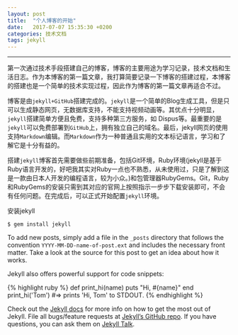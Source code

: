 ```yaml
---
layout: post
title:  "个人博客的开始"
date:   2017-07-07 15:35:30 +0200
categories: 技术文档
tags: jekyll
---
```

---
第一次通过技术手段搭建自己的博客，博客的主要用途为学习记录，技术文档和生活日志。作为本博客的第一篇文章，我打算简要记录一下博客的搭建过程，本博客的搭建也是一个简单的技术实现过程，因此作为博客的第一篇文章再适合不过。    

博客是由`jekyll+GitHub`搭建完成的。`jekyll`是一个简单的Blog生成工具，但是只可以生成静态网页，无数据库支持，不能支持视频动画等。其优点十分明显，`jekyll`搭建简单方便且免费，支持多种第三方服务，如 Dispus等。最重要的是`jekyll`可以免费部署到`GitHub`上，拥有独立自己的域名。最后，jekyll网页的使用支持`Markdown`编辑。而`Markdown`作为一种普通且实用的文本标记语言，学习和了解它是十分有益的。

搭建`jekyll`博客首先需要做些前期准备，包括Git环境，Ruby环境(jekyll是基于Ruby语言开发的，好吧我其实对Ruby一点也不熟悉，从未使用过，只是了解到这是一款由日本人开发的编程语言，较为小众。)和包管理器RubyGems。Git，Ruby和RubyGems的安装只需到其对应的官网上按照指示一步步下载安装即可，不会有任何问题。在完成后，可以正式开始配置`jekyll`环境。   
         
安装jekyll
```
$ gem install jekyll
```





To add new posts, simply add a file in the `_posts` directory that follows the convention `YYYY-MM-DD-name-of-post.ext` and includes the necessary front matter. Take a look at the source for this post to get an idea about how it works.

Jekyll also offers powerful support for code snippets:

{% highlight ruby %}
def print_hi(name)
  puts "Hi, #{name}"
end
print_hi('Tom')
#=> prints 'Hi, Tom' to STDOUT.
{% endhighlight %}

Check out the [Jekyll docs][jekyll-docs] for more info on how to get the most out of Jekyll. File all bugs/feature requests at [Jekyll’s GitHub repo][jekyll-gh]. If you have questions, you can ask them on [Jekyll Talk][jekyll-talk].

[jekyll-docs]: http://jekyllrb.com/docs/home
[jekyll-gh]:   https://github.com/jekyll/jekyll
[jekyll-talk]: https://talk.jekyllrb.com/
